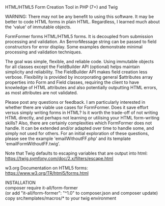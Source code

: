HTML/HTML5 Form Creation Tool in PHP (7+) and Twig

WARNING: There may not be any benefit to using this software. It may be better to code HTML forms in plain HTML. Regardless, I learned much about the 'value' of immutable objects.

FormFormer forms HTML/HTML5 forms. It is decoupled from submission processing and validation. An $errorMessage string can be passed to field constructors for error display. Some examples demonstrate minimal processing and validation techniques.

The goal was simple, flexible, and reliable code. Using immutable objects for all classes except the FieldBuilder API (optional) helps maintain simplicity and reliability. The FieldBuilder API makes field creation less verbose. Flexibility is provided by incorporating general $attributes array properties into Form and Field classes, requiring the client to have knowledge of HTML attributes and also potentially outputting HTML errors, as most attributes are not validated. 

Please post any questions or feedback. I am particularly interested in whether there are viable use cases for FormFormer. Does it save effort versus simply writing forms in HTML? Is it worth the trade-off of not writing HTML directly, and perhaps not learning or utilising your HTML form-writing skills? Also, there are certainly complexities which FormFormer does not handle. It can be extended and/or adapted over time to handle some, and simply not used for others. For an initial exploration of these questions, please see the example 'emailWithoutFF.php' and its template 'emailFormWithoutFF.twig'. 

Note that Twig defaults to escaping variables that are output into html:
https://twig.symfony.com/doc/2.x/filters/escape.html

w3.org Documentation on HTML5 forms:  
https://www.w3.org/TR/html5/forms.html

INSTALLATION  
composer require it-all/form-former  
(or add "it-all/form-former": "^1.0" to composer.json and composer update)  
copy src/templates/macros/* to your twig environment
